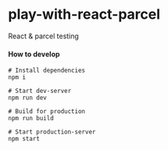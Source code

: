 # play-with-react-parcel
React &amp; parcel testing

#### How to develop

```
# Install dependencies
npm i

# Start dev-server
npm run dev

# Build for production
npm run build

# Start production-server
npm start
```
